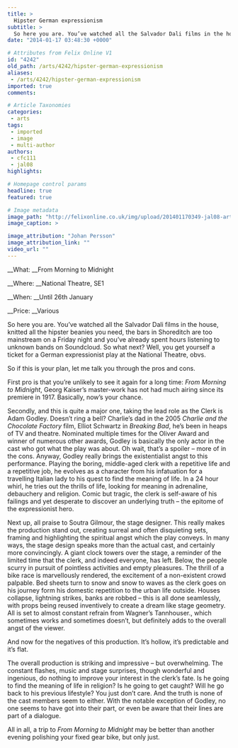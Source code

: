 ```yaml
---
title: >
  Hipster German expressionism
subtitle: >
  So here you are. You’ve watched all the Salvador Dali films in the house, knitted all the hipster beanies you need, the bars in Shoreditch are too mainstream on a Friday night and you’ve already spent hours listening to unknown bands on Soundcloud. So what next?
date: "2014-01-17 03:48:30 +0000"

# Attributes from Felix Online V1
id: "4242"
old_path: /arts/4242/hipster-german-expressionism
aliases:
 - /arts/4242/hipster-german-expressionism
imported: true
comments:

# Article Taxonomies
categories:
 - arts
tags:
 - imported
 - image
 - multi-author
authors:
 - cfc111
 - jal08
highlights:

# Homepage control params
headline: true
featured: true

# Image metadata
image_path: "http://felixonline.co.uk/img/upload/201401170349-jal08-arts-morning-to-midnight.jpg"
image_caption: >

image_attribution: "Johan Persson"
image_attribution_link: ""
video_url: ""
---
```


__What: __From Morning to Midnight

__Where: __National Theatre, SE1

__When: __Until 26th January

__Price: __Various

So here you are. You’ve watched all the Salvador Dali films in the house, knitted all the hipster beanies you need, the bars in Shoreditch are too mainstream on a Friday night and you’ve already spent hours listening to unknown bands on Soundcloud. So what next? Well, you get yourself a ticket for a German expressionist play at the National Theatre, obvs.

So if this is your plan, let me talk you through the pros and cons.

First pro is that you’re unlikely to see it again for a long time: _From Morning to Midnight_, Georg Kaiser’s master-work has not had much airing since its premiere in 1917. Basically, now’s your chance.

Secondly, and this is quite a major one, taking the lead role as the Clerk is Adam Godley. Doesn’t ring a bell? Charlie’s dad in the 2005 _Charlie and the Chocolate Factory_ film, Elliot Schwartz in _Breaking Bad_, he’s been in heaps of TV and theatre. Nominated multiple times for the Oliver Award and winner of numerous other awards, Godley is basically the only actor in the cast who got what the play was about. Oh wait, that’s a spoiler – more of in the cons. Anyway, Godley really brings the existentialist angst to this performance. Playing the boring, middle-aged clerk with a repetitive life and a repetitive job, he evolves as a character from his infatuation for a travelling Italian lady to his quest to find the meaning of life. In a 24 hour whirl, he tries out the thrills of life, looking for meaning in adrenaline, debauchery and religion. Comic but tragic, the clerk is self-aware of his failings and yet desperate to discover an underlying truth – the epitome of the expressionist hero.

Next up, all praise to Soutra Gilmour, the stage designer. This really makes the production stand out, creating surreal and often disquieting sets, framing and highlighting the spiritual angst which the play conveys. In many ways, the stage design speaks more than the actual cast, and certainly more convincingly. A giant clock towers over the stage, a reminder of the limited time that the clerk, and indeed everyone, has left. Below, the people scurry in pursuit of pointless activities and empty pleasures. The thrill of a bike race is marvellously rendered, the excitement of a non-existent crowd palpable. Bed sheets turn to snow and snow to waves as the clerk goes on his journey form his domestic repetition to the urban life outside. Houses collapse, lightning strikes, banks are robbed – this is all done seamlessly, with props being reused inventively to create a dream like stage geometry. All is set to almost constant refrain from Wagner’s Tannhouser., which sometimes works and sometimes doesn’t, but definitely adds to the overall angst of the viewer.

And now for the negatives of this production. It’s hollow, it’s predictable and it’s flat.

The overall production is striking and impressive – but overwhelming. The constant flashes, music and stage surprises, though wonderful and ingenious, do nothing to improve your interest in the clerk’s fate. Is he going to find the meaning of life in religion? Is he going to get caught? Will he go back to his previous lifestyle? You just don’t care. And the truth is none of the cast members seem to either. With the notable exception of Godley, no one seems to have got into their part, or even be aware that their lines are part of a dialogue.

All in all, a trip to _From Morning to Midnight_ may be better than another evening polishing your fixed gear bike, but only just.
